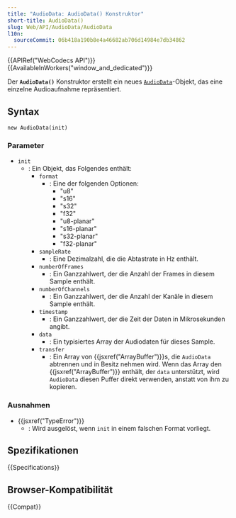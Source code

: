 ```yaml
---
title: "AudioData: AudioData() Konstruktor"
short-title: AudioData()
slug: Web/API/AudioData/AudioData
l10n:
  sourceCommit: 06b418a190b8e4a46682ab706d14984e7db34862
---
```


{{APIRef("WebCodecs API")}}{{AvailableInWorkers("window_and_dedicated")}}

Der **`AudioData()`** Konstruktor erstellt ein neues [`AudioData`](/de/docs/Web/API/AudioData)-Objekt, das eine einzelne Audioaufnahme repräsentiert.

## Syntax

```js-nolint
new AudioData(init)
```

### Parameter

- `init`
  - : Ein Objekt, das Folgendes enthält:
    - `format`
      - : Eine der folgenden Optionen:
        - "u8"
        - "s16"
        - "s32"
        - "f32"
        - "u8-planar"
        - "s16-planar"
        - "s32-planar"
        - "f32-planar"
    - `sampleRate`
      - : Eine Dezimalzahl, die die Abtastrate in Hz enthält.
    - `numberOfFrames`
      - : Ein Ganzzahlwert, der die Anzahl der Frames in diesem Sample enthält.
    - `numberOfChannels`
      - : Ein Ganzzahlwert, der die Anzahl der Kanäle in diesem Sample enthält.
    - `timestamp`
      - : Ein Ganzzahlwert, der die Zeit der Daten in Mikrosekunden angibt.
    - `data`
      - : Ein typisiertes Array der Audiodaten für dieses Sample.
    - `transfer`
      - : Ein Array von {{jsxref("ArrayBuffer")}}s, die `AudioData` abtrennen und in Besitz nehmen wird. Wenn das Array den {{jsxref("ArrayBuffer")}} enthält, der `data` unterstützt, wird `AudioData` diesen Puffer direkt verwenden, anstatt von ihm zu kopieren.

### Ausnahmen

- {{jsxref("TypeError")}}
  - : Wird ausgelöst, wenn `init` in einem falschen Format vorliegt.

## Spezifikationen

{{Specifications}}

## Browser-Kompatibilität

{{Compat}}
